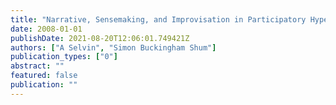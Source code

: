 ```yaml
---
title: "Narrative, Sensemaking, and Improvisation in Participatory Hypermedia Construction"
date: 2008-01-01
publishDate: 2021-08-20T12:06:01.749421Z
authors: ["A Selvin", "Simon Buckingham Shum"]
publication_types: ["0"]
abstract: ""
featured: false
publication: ""
---
```



